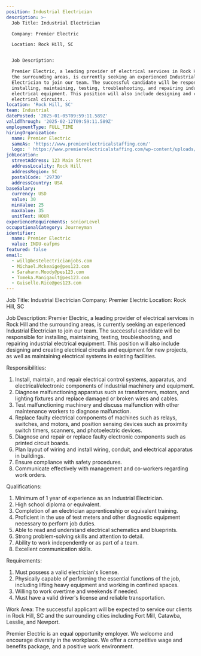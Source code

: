 ```yaml
---
position: Industrial Electrician
description: >-
  Job Title: Industrial Electrician

  Company: Premier Electric

  Location: Rock Hill, SC


  Job Description:

  Premier Electric, a leading provider of electrical services in Rock Hill and
  the surrounding areas, is currently seeking an experienced Industrial
  Electrician to join our team. The successful candidate will be responsible for
  installing, maintaining, testing, troubleshooting, and repairing industrial
  electrical equipment. This position will also include designing and creating
  electrical circuits...
location: 'Rock Hill, SC'
team: Industrial
datePosted: '2025-01-05T09:59:11.589Z'
validThrough: '2025-02-12T09:59:11.589Z'
employmentType: FULL_TIME
hiringOrganization:
  name: Premier Electric
  sameAs: 'https://www.premierelectricalstaffing.com/'
  logo: ' https://www.premierelectricalstaffing.com/wp-content/uploads/2020/05/Premier-Electrical-Staffing-logo.png'
jobLocation:
  streetAddress: 123 Main Street
  addressLocality: Rock Hill
  addressRegion: SC
  postalCode: '29730'
  addressCountry: USA
baseSalary:
  currency: USD
  value: 30
  minValue: 25
  maxValue: 35
  unitText: HOUR
experienceRequirements: seniorLevel
occupationalCategory: Journeyman
identifier:
  name: Premier Electric
  value: INDU-eafpms
featured: false
email:
  - will@bestelectricianjobs.com
  - Michael.Mckeaige@pes123.com
  - Sarahann.Moody@pes123.com
  - Tomeka.Manigault@pes123.com
  - Guiselle.Rice@pes123.com
---
```




Job Title: Industrial Electrician
Company: Premier Electric
Location: Rock Hill, SC

Job Description:
Premier Electric, a leading provider of electrical services in Rock Hill and the surrounding areas, is currently seeking an experienced Industrial Electrician to join our team. The successful candidate will be responsible for installing, maintaining, testing, troubleshooting, and repairing industrial electrical equipment. This position will also include designing and creating electrical circuits and equipment for new projects, as well as maintaining electrical systems in existing facilities.

Responsibilities:
1. Install, maintain, and repair electrical control systems, apparatus, and electrical/electronic components of industrial machinery and equipment.
2. Diagnose malfunctioning apparatus such as transformers, motors, and lighting fixtures and replace damaged or broken wires and cables.
3. Test malfunctioning machinery and discuss malfunction with other maintenance workers to diagnose malfunction.
4. Replace faulty electrical components of machines such as relays, switches, and motors, and position sensing devices such as proximity switch timers, scanners, and photoelectric devices.
5. Diagnose and repair or replace faulty electronic components such as printed circuit boards.
6. Plan layout of wiring and install wiring, conduit, and electrical apparatus in buildings.
7. Ensure compliance with safety procedures.
8. Communicate effectively with management and co-workers regarding work orders.

Qualifications:
1. Minimum of 1 year of experience as an Industrial Electrician.
2. High school diploma or equivalent.
3. Completion of an electrician apprenticeship or equivalent training.
4. Proficient in the use of test meters and other diagnostic equipment necessary to perform job duties.
5. Able to read and understand electrical schematics and blueprints.
6. Strong problem-solving skills and attention to detail.
7. Ability to work independently or as part of a team.
8. Excellent communication skills.

Requirements:
1. Must possess a valid electrician's license.
2. Physically capable of performing the essential functions of the job, including lifting heavy equipment and working in confined spaces.
3. Willing to work overtime and weekends if needed.
4. Must have a valid driver's license and reliable transportation.

Work Area:
The successful applicant will be expected to service our clients in Rock Hill, SC and the surrounding cities including Fort Mill, Catawba, Lesslie, and Newport.

Premier Electric is an equal opportunity employer. We welcome and encourage diversity in the workplace. We offer a competitive wage and benefits package, and a positive work environment.
